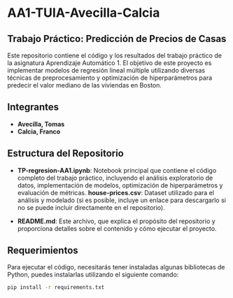# AA1-TUIA-Avecilla-Calcia

## Trabajo Práctico: Predicción de Precios de Casas

Este repositorio contiene el código y los resultados del trabajo práctico de la asignatura Aprendizaje Automático 1. El objetivo de este proyecto es implementar modelos de regresión lineal múltiple utilizando diversas técnicas de preprocesamiento y optimización de hiperparámetros para predecir el valor mediano de las viviendas en Boston.

## Integrantes

- **Avecilla, Tomas**
- **Calcia, Franco**

## Estructura del Repositorio

- **TP-regresion-AA1.ipynb**: Notebook principal que contiene el código completo del trabajo práctico, incluyendo el análisis exploratorio de datos, implementación de modelos, optimización de hiperparámetros y evaluación de métricas.
 **house-prices.csv**: Dataset utilizado para el análisis y modelado (si es posible, incluye un enlace para descargarlo si no se puede incluir directamente en el repositorio).
 <!---- **resultados/**: Carpeta que contiene las visualizaciones, gráficos y otros resultados generados durante el análisis. -->
- **README.md**: Este archivo, que explica el propósito del repositorio y proporciona detalles sobre el contenido y cómo ejecutar el proyecto.

## Requerimientos

Para ejecutar el código, necesitarás tener instaladas algunas bibliotecas de Python, puedes instalarlas utilizando el siguiente comando:

```bash
pip install -r requirements.txt
